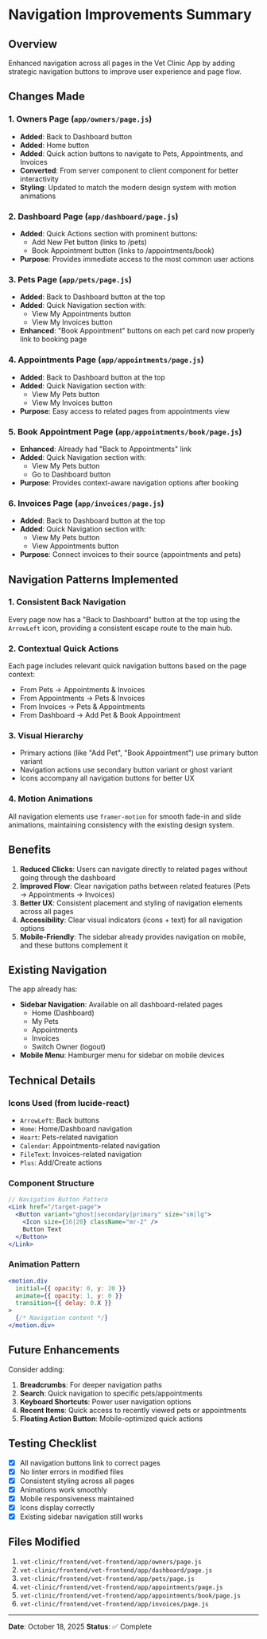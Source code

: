 # Navigation Improvements Summary

## Overview
Enhanced navigation across all pages in the Vet Clinic App by adding strategic navigation buttons to improve user experience and page flow.

## Changes Made

### 1. **Owners Page** (`app/owners/page.js`)
- **Added**: Back to Dashboard button
- **Added**: Home button
- **Added**: Quick action buttons to navigate to Pets, Appointments, and Invoices
- **Converted**: From server component to client component for better interactivity
- **Styling**: Updated to match the modern design system with motion animations

### 2. **Dashboard Page** (`app/dashboard/page.js`)
- **Added**: Quick Actions section with prominent buttons:
  - Add New Pet button (links to /pets)
  - Book Appointment button (links to /appointments/book)
- **Purpose**: Provides immediate access to the most common user actions

### 3. **Pets Page** (`app/pets/page.js`)
- **Added**: Back to Dashboard button at the top
- **Added**: Quick Navigation section with:
  - View My Appointments button
  - View My Invoices button
- **Enhanced**: "Book Appointment" buttons on each pet card now properly link to booking page

### 4. **Appointments Page** (`app/appointments/page.js`)
- **Added**: Back to Dashboard button at the top
- **Added**: Quick Navigation section with:
  - View My Pets button
  - View My Invoices button
- **Purpose**: Easy access to related pages from appointments view

### 5. **Book Appointment Page** (`app/appointments/book/page.js`)
- **Enhanced**: Already had "Back to Appointments" link
- **Added**: Quick Navigation section with:
  - View My Pets button
  - Go to Dashboard button
- **Purpose**: Provides context-aware navigation options after booking

### 6. **Invoices Page** (`app/invoices/page.js`)
- **Added**: Back to Dashboard button at the top
- **Added**: Quick Navigation section with:
  - View My Pets button
  - View Appointments button
- **Purpose**: Connect invoices to their source (appointments and pets)

## Navigation Patterns Implemented

### 1. **Consistent Back Navigation**
Every page now has a "Back to Dashboard" button at the top using the `ArrowLeft` icon, providing a consistent escape route to the main hub.

### 2. **Contextual Quick Actions**
Each page includes relevant quick navigation buttons based on the page context:
- From Pets → Appointments & Invoices
- From Appointments → Pets & Invoices
- From Invoices → Pets & Appointments
- From Dashboard → Add Pet & Book Appointment

### 3. **Visual Hierarchy**
- Primary actions (like "Add Pet", "Book Appointment") use primary button variant
- Navigation actions use secondary button variant or ghost variant
- Icons accompany all navigation buttons for better UX

### 4. **Motion Animations**
All navigation elements use `framer-motion` for smooth fade-in and slide animations, maintaining consistency with the existing design system.

## Benefits

1. **Reduced Clicks**: Users can navigate directly to related pages without going through the dashboard
2. **Improved Flow**: Clear navigation paths between related features (Pets → Appointments → Invoices)
3. **Better UX**: Consistent placement and styling of navigation elements across all pages
4. **Accessibility**: Clear visual indicators (icons + text) for all navigation options
5. **Mobile-Friendly**: The sidebar already provides navigation on mobile, and these buttons complement it

## Existing Navigation

The app already has:
- **Sidebar Navigation**: Available on all dashboard-related pages
  - Home (Dashboard)
  - My Pets
  - Appointments
  - Invoices
  - Switch Owner (logout)
- **Mobile Menu**: Hamburger menu for sidebar on mobile devices

## Technical Details

### Icons Used (from lucide-react)
- `ArrowLeft`: Back buttons
- `Home`: Home/Dashboard navigation
- `Heart`: Pets-related navigation
- `Calendar`: Appointments-related navigation
- `FileText`: Invoices-related navigation
- `Plus`: Add/Create actions

### Component Structure
```jsx
// Navigation Button Pattern
<Link href="/target-page">
  <Button variant="ghost|secondary|primary" size="sm|lg">
    <Icon size={16|20} className="mr-2" />
    Button Text
  </Button>
</Link>
```

### Animation Pattern
```jsx
<motion.div
  initial={{ opacity: 0, y: 20 }}
  animate={{ opacity: 1, y: 0 }}
  transition={{ delay: 0.X }}
>
  {/* Navigation content */}
</motion.div>
```

## Future Enhancements

Consider adding:
1. **Breadcrumbs**: For deeper navigation paths
2. **Search**: Quick navigation to specific pets/appointments
3. **Keyboard Shortcuts**: Power user navigation options
4. **Recent Items**: Quick access to recently viewed pets or appointments
5. **Floating Action Button**: Mobile-optimized quick actions

## Testing Checklist

- [x] All navigation buttons link to correct pages
- [x] No linter errors in modified files
- [x] Consistent styling across all pages
- [x] Animations work smoothly
- [x] Mobile responsiveness maintained
- [x] Icons display correctly
- [x] Existing sidebar navigation still works

## Files Modified

1. `vet-clinic/frontend/vet-frontend/app/owners/page.js`
2. `vet-clinic/frontend/vet-frontend/app/dashboard/page.js`
3. `vet-clinic/frontend/vet-frontend/app/pets/page.js`
4. `vet-clinic/frontend/vet-frontend/app/appointments/page.js`
5. `vet-clinic/frontend/vet-frontend/app/appointments/book/page.js`
6. `vet-clinic/frontend/vet-frontend/app/invoices/page.js`

---

**Date**: October 18, 2025
**Status**: ✅ Complete

